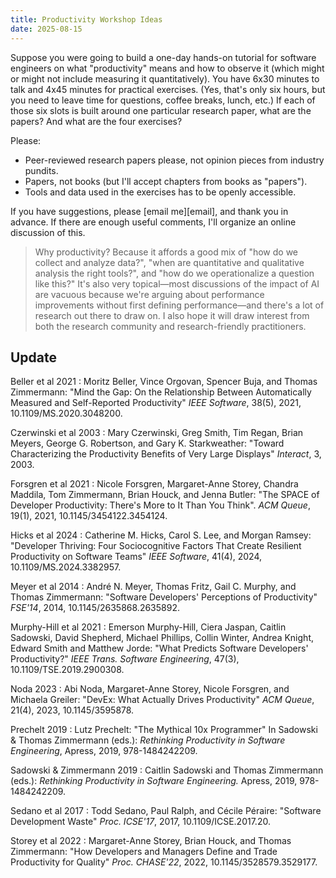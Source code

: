 ```yaml
---
title: Productivity Workshop Ideas
date: 2025-08-15
---
```


Suppose you were going to build a one-day hands-on tutorial for software engineers
on what "productivity" means and how to observe it
(which might or might not include measuring it quantitatively).
You have 6x30 minutes to talk and 4x45 minutes for practical exercises.
(Yes, that's only six hours, but you need to leave time for questions, coffee breaks, lunch, etc.)
If each of those six slots is built around one particular research paper,
what are the papers?
And what are the four exercises?

Please:

-   Peer-reviewed research papers please, not opinion pieces from industry pundits.
-   Papers, not books (but I'll accept chapters from books as "papers").
-   Tools and data used in the exercises has to be openly accessible.

If you have suggestions, please [email me][email], and thank you in advance.
If there are enough useful comments, I'll organize an online discussion of this.

> Why productivity?
> Because it affords a good mix of "how do we collect and analyze data?",
> "when are quantitative and qualitative analysis the right tools?",
> and "how do we operationalize a question like this?"
> It's also very topical—most discussions of the impact of AI are vacuous
> because we're arguing about performance improvements without first defining
> performance—and there's a lot of research out there to draw on.
> I also hope it will draw interest from both the research community
> and research-friendly practitioners.

## Update

<span id="Beller2021">Beller et al 2021</span>
:   Moritz Beller, Vince Orgovan, Spencer Buja, and Thomas Zimmermann:
    "Mind the Gap: On the Relationship Between Automatically Measured and Self-Reported Productivity"
    *IEEE Software*,
    38(5),
    2021,
    10.1109/MS.2020.3048200.

<span id="Czerwinski2003">Czerwinski et al 2003</span>
:   Mary Czerwinski, Greg Smith, Tim Regan, Brian Meyers, George G. Robertson, and Gary K. Starkweather:
    "Toward Characterizing the Productivity Benefits of Very Large Displays"
    *Interact*,
    3,
    2003.

<span id="Forsgren2021">Forsgren et al 2021</span>
:   Nicole Forsgren, Margaret-Anne Storey, Chandra Maddila, Tom Zimmermann, Brian Houck, and Jenna Butler:
    "The SPACE of Developer Productivity: There's More to It Than You Think".
    *ACM Queue*,
    19(1),
    2021,
    10.1145/3454122.3454124.

<span id="Hicks2024">Hicks et al 2024</span>
:   Catherine M. Hicks, Carol S. Lee, and Morgan Ramsey:
    "Developer Thriving: Four Sociocognitive Factors That Create Resilient Productivity on Software Teams"
    *IEEE Software*,
    41(4),
    2024,
    10.1109/MS.2024.3382957.

<span id="Meyer2014">Meyer et al 2014</span>
:   André N. Meyer, Thomas Fritz, Gail C. Murphy, and Thomas Zimmermann:
    "Software Developers' Perceptions of Productivity"
    *FSE'14*,
    2014,
    10.1145/2635868.2635892.

<span id="MurphyHill2021">Murphy-Hill et al 2021</span>
:   Emerson Murphy-Hill, Ciera Jaspan, Caitlin Sadowski, David Shepherd, Michael Phillips, Collin Winter, Andrea Knight, Edward Smith and Matthew Jorde:
    "What Predicts Software Developers' Productivity?"
    *IEEE Trans. Software Engineering*,
    47(3),
    10.1109/TSE.2019.2900308.

<span id="Noda2023">Noda 2023</span>
:   Abi Noda, Margaret-Anne Storey, Nicole Forsgren, and Michaela Greiler:
    "DevEx: What Actually Drives Productivity"
    *ACM Queue*,
    21(4),
    2023,
    10.1145/3595878.

<span id="Prechelt2019">Prechelt 2019</span>
:   Lutz Prechelt:
    "The Mythical 10x Programmer"
    In Sadowski & Thomas Zimmermann (eds.):
    *Rethinking Productivity in Software Engineering*,
    Apress,
    2019,
    978-1484242209.

<span id="Sadowski2019">Sadowski & Zimmermann 2019</span>
:   Caitlin Sadowski and Thomas Zimmermann (eds.):
    *Rethinking Productivity in Software Engineering.*
    Apress,
    2019,
    978-1484242209.

<span id="Sedano2017">Sedano et al 2017</span>
:   Todd Sedano, Paul Ralph, and Cécile Péraire:
    "Software Development Waste"
    *Proc. ICSE'17*,
    2017,
    10.1109/ICSE.2017.20.

<span id="Storey2022">Storey et al 2022</span>
:   Margaret-Anne Storey, Brian Houck, and Thomas Zimmermann:
    "How Developers and Managers Define and Trade Productivity for Quality"
    *Proc. CHASE'22*,
    2022,
    10.1145/3528579.3529177.
